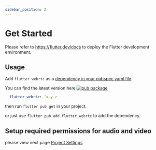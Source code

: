 ```yaml
---
sidebar_position: 2
---
```


# Get Started

Please refer to <https://flutter.dev/docs> to deploy the Flutter development environment.

## Usage

Add `flutter_webrtc` as a [dependency in your pubspec.yaml file](https://flutter.io/using-packages/).

You can find the latest version here [![pub package](https://img.shields.io/pub/v/flutter_webrtc.svg)](https://pub.dartlang.org/packages/flutter_webrtc)

```yaml
  flutter_webrtc: ^x.y.z
```

then run `flutter pub get` in your project.

or just use `flutter pub add flutter_webrtc` to add the dependency.

## Setup required permissions for audio and video

 please view next page [Project Settings](./project-settings)
